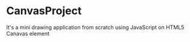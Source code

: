 # CanvasProject
It's a mini drawing application from scratch using JavaScript on HTML5 Canavas element
